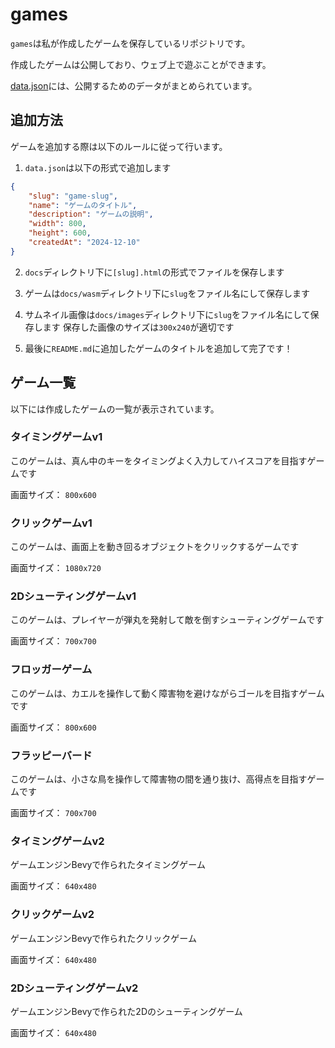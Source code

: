 # games

`games`は私が作成したゲームを保存しているリポジトリです。

作成したゲームは公開しており、ウェブ上で遊ぶことができます。

[data.json](docs/data.json)には、公開するためのデータがまとめられています。

## 追加方法

ゲームを追加する際は以下のルールに従って行います。

1. `data.json`は以下の形式で追加します

```json
{
	"slug": "game-slug",
	"name": "ゲームのタイトル",
	"description": "ゲームの説明",
	"width": 800,
	"height": 600,
	"createdAt": "2024-12-10"
}
```

2. `docs`ディレクトリ下に`[slug].html`の形式でファイルを保存します

3. ゲームは`docs/wasm`ディレクトリ下に`slug`をファイル名にして保存します

4. サムネイル画像は`docs/images`ディレクトリ下に`slug`をファイル名にして保存します
保存した画像のサイズは`300x240`が適切です

5. 最後に`README.md`に追加したゲームのタイトルを追加して完了です！

## ゲーム一覧

以下には作成したゲームの一覧が表示されています。

### タイミングゲームv1

このゲームは、真ん中のキーをタイミングよく入力してハイスコアを目指すゲームです

画面サイズ： `800x600`

### クリックゲームv1

このゲームは、画面上を動き回るオブジェクトをクリックするゲームです

画面サイズ： `1080x720`

### 2Dシューティングゲームv1

このゲームは、プレイヤーが弾丸を発射して敵を倒すシューティングゲームです

画面サイズ： `700x700`

### フロッガーゲーム

このゲームは、カエルを操作して動く障害物を避けながらゴールを目指すゲームです

画面サイズ： `800x600`

### フラッピーバード

このゲームは、小さな鳥を操作して障害物の間を通り抜け、高得点を目指すゲームです

画面サイズ： `700x700`

### タイミングゲームv2

ゲームエンジンBevyで作られたタイミングゲーム

画面サイズ： `640x480`

### クリックゲームv2

ゲームエンジンBevyで作られたクリックゲーム

画面サイズ： `640x480`

### 2Dシューティングゲームv2

ゲームエンジンBevyで作られた2Dのシューティングゲーム

画面サイズ： `640x480`

